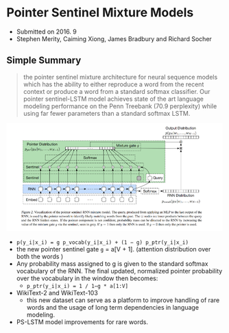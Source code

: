 # Pointer Sentinel Mixture Models

- Submitted on 2016. 9
- Stephen Merity, Caiming Xiong, James Bradbury and Richard Socher

## Simple Summary

>  the pointer sentinel mixture architecture for neural sequence models which has the ability to either reproduce a word from the recent context or produce a word from a standard softmax classifier. Our pointer sentinel-LSTM model achieves state of the art language modeling performance on the Penn Treebank (70.9 perplexity) while using far fewer parameters than a standard softmax LSTM.

![images](../images/ps-lstm_1.png)

- `p(y_i|x_i) = g p_vocab(y_i|x_i) + (1 − g) p_ptr(y_i|x_i)`
- the new pointer sentinel gate `g` = a[V + 1]. (attention distribution over both the words ) 
- Any probability mass assigned to g is given to the standard
softmax vocabulary of the RNN. The final updated, normalized pointer probability over the vocabulary in the window then becomes:
	- `p_ptr(y_i|x_i) = 1 / 1−g * a[1:V]`
- WikiText-2 and WikiText-103
	- this new dataset can serve as a platform to improve handling of rare words and the usage of long term dependencies in language modeling.
- PS-LSTM model improvements for rare words.